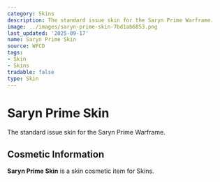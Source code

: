 ```yaml
---
category: Skins
description: The standard issue skin for the Saryn Prime Warframe.
image: ../images/saryn-prime-skin-7bd1ab6853.png
last_updated: '2025-09-17'
name: Saryn Prime Skin
source: WFCD
tags:
- Skin
- Skins
tradable: false
type: Skin
---
```


# Saryn Prime Skin

The standard issue skin for the Saryn Prime Warframe.

## Cosmetic Information

**Saryn Prime Skin** is a skin cosmetic item for Skins.

